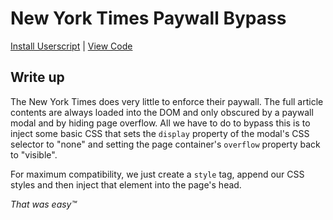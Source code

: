 # New York Times Paywall Bypass

[Install Userscript](https://raw.githubusercontent.com/Maega/web-userscripts/main/PaywallBypasses/AntiPaywall_NYT.user.js) | [View Code](AntiPaywall_NYT.user.js)

## Write up

The New York Times does very little to enforce their paywall. The full article contents are always loaded into the DOM and only obscured by a paywall modal and by hiding page overflow. All we have to do to bypass this is to inject some basic CSS that sets the `display` property of the modal's CSS selector to "none" and setting the page container's `overflow` property back to "visible".

For maximum compatibility, we just create a `style` tag, append our CSS styles and then inject that element into the page's head.

_That was easy™_

